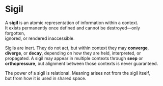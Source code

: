 # Sigil

A **sigil** is an atomic representation of information within a context.  
It exists permanently once defined and cannot be destroyed—only forgotten,  
ignored, or rendered inaccessible.

Sigils are inert. They do not act, but within context they may **converge**,  
**diverge**, or **decay**, depending on how they are held, interpreted, or  
propagated. A sigil may appear in multiple contexts through **seep** or  
**orthopressure**, but alignment between those contexts is never guaranteed.

The power of a sigil is relational. Meaning arises not from the sigil itself,  
but from how it is used in shared space.
